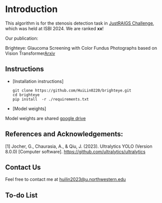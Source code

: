 # Introduction
This algorithm is for the stenosis detection task in [JustRAIGS Challenge](https://justraigs.grand-challenge.org/), which was held at ISBI 2024. We are ranked **xx**!

Our publication: 

Brighteye: Glaucoma Screening with Color Fundus Photographs based on Vision Transformer[Arxiv](http://arxiv.org/abs/2405.00857)



## Instructions
- [Installation instructions]

      git clone https://github.com/HuiLin0220/brighteye.git
      cd brighteye
      pip install  -r ./requirements.txt
- [Model weights]

Model weights are shared [google drive](https://drive.google.com/drive/folders/1h1KtJcVdIJ1ZTSxNFx_wPZ9w0jya83Ix?usp=drive_link)
## References and Acknowledgements:

 [1] Jocher, G., Chaurasia, A., & Qiu, J. (2023). Ultralytics YOLO (Version 8.0.0) [Computer software]. https://github.com/ultralytics/ultralytics
    
    


## Contact Us
Feel free to contact me at huilin2023@u.northwestern.edu

## To-do List
